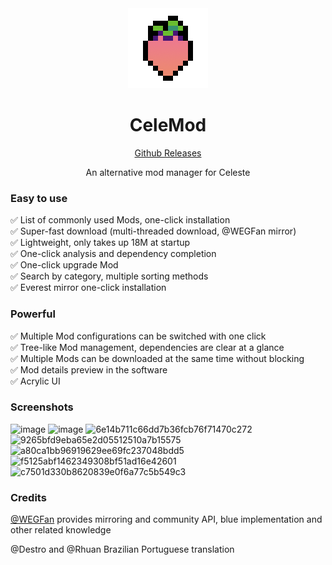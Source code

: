 <div align=center>
<img src="src\celemod-ui\src\resources\Celemod.png" />

# CeleMod

[Github Releases](https://github.com/MicroCBer/CeleMod/releases/latest)

An alternative mod manager for Celeste

</div>

### Easy to use
✅ List of commonly used Mods, one-click installation  
✅ Super-fast download (multi-threaded download, @WEGFan mirror)  
✅ Lightweight, only takes up 18M at startup  
✅ One-click analysis and dependency completion  
✅ One-click upgrade Mod  
✅ Search by category, multiple sorting methods  
✅ Everest mirror one-click installation  
### Powerful
✅ Multiple Mod configurations can be switched with one click  
✅ Tree-like Mod management, dependencies are clear at a glance  
✅ Multiple Mods can be downloaded at the same time without blocking  
✅ Mod details preview in the software  
✅ Acrylic UI   


### Screenshots
![image](https://github.com/MicroCBer/CeleMod/assets/66859419/a906d8bb-16dc-4018-b370-9a13cec5ade1)
![image](https://github.com/MicroCBer/CeleMod/assets/66859419/a3592323-c9ea-4ded-9b7c-bf8e23c8f31d)
![6e14b711c66dd7b36fcb76f71470c272](https://github.com/MicroCBer/CeleMod/assets/66859419/1ee695a5-59a0-4326-8f54-cad2165bba74)
![9265bfd9eba65e2d05512510a7b15575](https://github.com/MicroCBer/CeleMod/assets/66859419/8c63b169-4b4b-4fc4-998e-1aae48b4275d)
![a80ca1bb96919629ee69fc237048bdd5](https://github.com/MicroCBer/CeleMod/assets/66859419/ff77be2f-3599-4831-9c38-3703979066b2)
![f5125abf1462349308bf51ad16e42601](https://github.com/MicroCBer/CeleMod/assets/66859419/40705319-3896-4b17-bb68-51f70560df19)
![c7501d330b8620839e0f6a77c5b549c3](https://github.com/MicroCBer/CeleMod/assets/66859419/72ba4cb6-e60d-459a-a7f7-f59521dae63b)

### Credits

[@WEGFan](https://github.com/WEGFan) provides mirroring and community API, blue implementation and other related knowledge

@Destro and @Rhuan Brazilian Portuguese translation